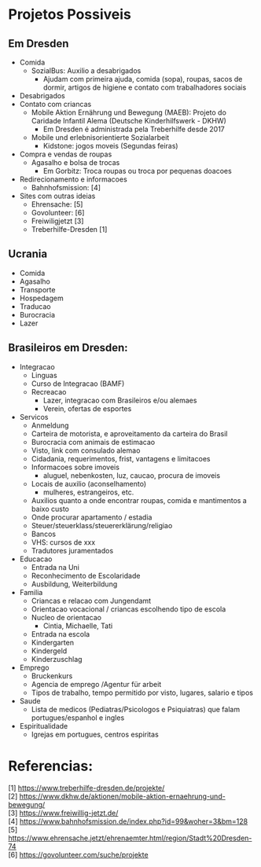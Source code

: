 # Projetos Possiveis

## Em Dresden

- Comida
  - SozialBus: Auxilio a desabrigados
    - Ajudam com primeira ajuda, comida (sopa), roupas, sacos de dormir, artigos de higiene e contato com trabalhadores sociais
- Desabrigados
- Contato com criancas
  - Mobile Aktion Ernährung und Bewegung (MAEB): Projeto do Caridade Infantil Alema (Deutsche Kinderhilfswerk - DKHW)
    - Em Dresden é administrada pela Treberhilfe desde 2017
  - Mobile und erlebnisorientierte Sozialarbeit
    - Kidstone: jogos moveis (Segundas feiras)
- Compra e vendas de roupas
  - Agasalho e bolsa de trocas
    - Em Gorbitz: Troca roupas ou troca por pequenas doacoes
- Redirecionamento e informacoes
  - Bahnhofsmission: [4]
- Sites com outras ideias
  - Ehrensache: [5]
  - Govolunteer: [6]
  - Freiwiligjetzt [3]
  - Treberhilfe-Dresden [1]

## Ucrania

- Comida
- Agasalho
- Transporte
- Hospedagem
- Traducao
- Burocracia
- Lazer

## Brasileiros em Dresden:

- Integracao
  - Linguas
  - Curso de Integracao (BAMF)
  - Recreacao
    - Lazer, integracao com Brasileiros e/ou alemaes
    - Verein, ofertas de esportes 
- Servicos
  - Anmeldung
  - Carteira de motorista, e aproveitamento da carteira do Brasil
  - Burocracia com animais de estimacao
  - Visto, link com consulado alemao
  - Cidadania, requerimentos, frist, vantagens e limitacoes
  - Informacoes sobre imoveis
    - aluguel, nebenkosten, luz, caucao, procura de imoveis
  - Locais de auxilio (aconselhamento)
    - mulheres, estrangeiros, etc.
  - Auxilios quanto a onde encontrar roupas, comida e mantimentos a baixo custo
  - Onde procurar apartamento / estadia
  - Steuer/steuerklass/steuererklärung/religiao
  - Bancos
  - VHS: cursos de xxx 
  - Tradutores juramentados
- Educacao
  - Entrada na Uni
  - Reconhecimento de Escolaridade 
  - Ausbildung, Weiterbildung
- Familia
  - Criancas e relacao com Jungendamt
  - Orientacao vocacional / criancas escolhendo tipo de escola
  - Nucleo de orientacao
    - Cintia, Michaelle, Tati
  - Entrada na escola
  - Kindergarten
  - Kindergeld
  - Kinderzuschlag
- Emprego
  - Bruckenkurs
  - Agencia de emprego /Agentur für arbeit
  - Tipos de trabalho, tempo permitido por visto, lugares, salario e tipos
- Saude
  - Lista de medicos (Pediatras/Psicologos e Psiquiatras) que falam portugues/espanhol e ingles
- Espiritualidade
  - Igrejas em portugues, centros espiritas


# Referencias:

[1] https://www.treberhilfe-dresden.de/projekte/ <br>
[2] https://www.dkhw.de/aktionen/mobile-aktion-ernaehrung-und-bewegung/ <br>
[3] https://www.freiwillig-jetzt.de/ <br>
[4] https://www.bahnhofsmission.de/index.php?id=99&woher=3&bm=128 <br>
[5] https://www.ehrensache.jetzt/ehrenaemter.html/region/Stadt%20Dresden-74 <br>
[6] https://govolunteer.com/suche/projekte <br>
